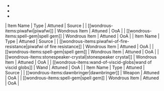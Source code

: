 * 
* 
* 
| Item Name | Type | Attuned | Source |
| [[wondrous-items:piwafwi|piwafwi]] | Wondrous Item | Attuned | OoA |
| [[wondrous-items:spell-gem|spell gem]] | Wondrous Item | Attuned | OoA |
| Item Name | Type | Attuned | Source |
| [[wondrous-items:piwafwi-of-fire-resistance|piwafwi of fire resistance]] | Wondrous Item | Attuned | OoA |
| [[wondrous-items:spell-gem|spell gem]] | Wondrous Item | Attuned | OoA |
| [[wondrous-items:stonespeaker-crystal|stonespeaker crystal]] | Wondrous Item | Attuned | OoA |
| [[wondrous-items:wand-of-viscid-globs|wand of viscid globs]] | Wand | Attuned | OoA |
| Item Name | Type | Attuned | Source |
| [[wondrous-items:dawnbringer|dawnbringer]] | Weapon | Attuned | OoA |
| [[wondrous-items:spell-gem|spell gem]] | Wondrous Item | Attuned | OoA |